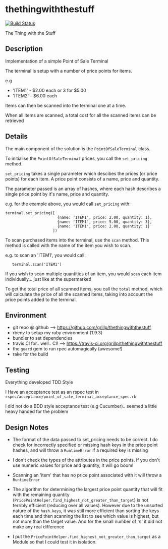 thethingwiththestuff
====================

[![Build Status](https://secure.travis-ci.org/grillp/thethingwiththestuff.png?branch=master)](https://travis-ci.org/grillp/thethingwiththestuff)

The Thing with the Stuff

Description
-----------

Implementation of a simple Point of Sale Terminal

The terminal is setup with a number of price points for items.

e.g

* 'ITEM1' - $2.00 each or 3 for $5.00
* 'ITEM2' - $6.00 each

Items can then be scanned into the terminal one at a time.

When all items are scanned, a total cost for all the scanned items can be retrieved

Details
-------

The main component of the solution is the `PointOfSaleTerminal` class.

To initialise the `PointOfSaleTerminal` prices, you call the `set_pricing` method.

`set_pricing` takes a single parameter which descibes the prices (or price points) for each item. A price point consists of a name, price and quantity.

The parameter passed is an array of hashes, where each hash describes a single price point by it's name, price and quantity.

e.g. for the example above, you would call `set_pricing` with:

```
terminal.set_pricing([
                       {name: 'ITEM1', price: 2.00, quantity: 1},
                       {name: 'ITEM1', price: 5.00, quantity: 3},
                       {name: 'ITEM1', price: 2.00, quantity: 1}
                     ])
```

To scan purchased items into the terminal, use the `scan` method. This method is called with the name of the item you wish to scan.

e.g. to scan an 'ITEM1', you would call:
```
   terminal.scan('ITEM1')
```
If you wish to scan multiple quantities of an item, you would `scan` each item individually... just like at the supermarket!

To get the total price of all scanned items, you call the `total` method, which will calculate the price of all the scanned items, taking into account the price points added to the terminal.

Environment
-----------
* git repo @ github --> <https://github.com/grillp/thethingwiththestuff>
* rbenv to setup my ruby environment (1.9.3)
* bundler to set dependencies
* travis CI for.. well.. CI! --> <https://travis-ci.org/grillp/thethingwiththestuff>
* the `guard` gem to run rpec automagically (awesome!)
* rake for the build

Testing
-------

Everything developed TDD Style

I Have an acceptance test as an rspec test in `rspec/acceptance/point_of_sale_terminal_acceptance_spec.rb`

I did not do a BDD style acceptance test (e.g Cucumber).. seemed a little heavy handed for the problem

Design Notes
------------

* The format of the data passed to set_pricing needs to be correct. I do check for incorrectly specified or missing hash keys in the price point hashes, and will throw a  `RuntimeError` if a required key is missing

* I don't check the types of the attributes in the price points. If you don't use numeric values for price and quantity, It will go boom!

* Scanning an 'item' that has no price point associated with it will throw a `RuntimeError`

* The algorithm for determining the largest price point quantity that will fit with the remaining quantity (`PricePointHelper.find_highest_not_greater_than_target`) is not terribly efficient (reducing over all values). However due to the unsorted nature of the `hash.keys`, it was still more efficient than sorting the keys each time and then scanning the list to see which value is highest, but not more than the target value. And for the small number of '*n*' it did not make any real difference

* I put the `PricePointHelper.find_highest_not_greater_than_target` as a Module so that I could test it in isolation.
